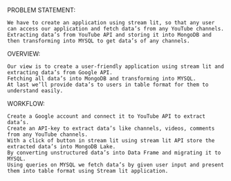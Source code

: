 PROBLEM STATEMENT:
	
 	We have to create an application using stream lit, so that any user can access our application and fetch data’s from any YouTube channels. 
	Extracting data’s from YouTube API and storing it into MongoDB and then transforming into MYSQL to get data’s of any channels.   

OVERVIEW:
	
 	Our view is to create a user-friendly application using stream lit and extracting data’s from Google API.
  	Fetching all data’s into MongoDB and transforming into MYSQL. 
  	At last we’ll provide data’s to users in table format for them to understand easily.

WORKFLOW:
	
 	Create a Google account and connect it to YouTube API to extract data’s. 
  	Create an API-key to extract data’s like channels, videos, comments from any YouTube channels. 
	With a click of button in stream lit using stream lit API store the extracted data’s into MongoDB Lake. 
 	By converting unstructured data’s into Data Frame and migrating it to MYSQL.
  	Using queries on MYSQL we fetch data’s by given user input and present them into table format using Stream lit application.
